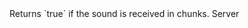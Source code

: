 <function name="IsBlockStreamed" parent="IGModAudioChannel" type="classfunc">
	<description>
		Returns `true` if the sound is received in chunks.
		<added version="0.4"></added>
	</description>
	<realm>Server</realm>
	<rets>
		<ret name="" type="boolean"></ret>
	</rets>
</function>